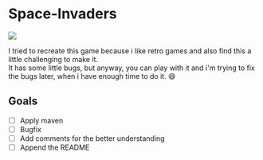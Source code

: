 # Space-Invaders
![](https://img.shields.io/badge/language-java-blue.svg)


I tried to recreate this game because i like retro games and also find this a little challenging to make it. </br>
It has some little bugs, but anyway, you can play with it and i'm trying to fix the bugs later, when i have enough time to do it. :smile:

## Goals
* [ ] Apply maven
* [ ] Bugfix
* [ ] Add comments for the better understanding
* [ ] Append the README
